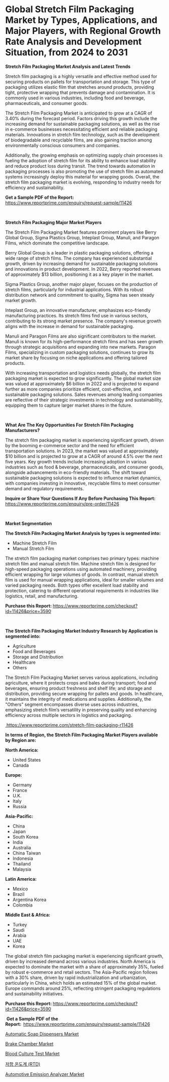 <p><h1>Global Stretch Film Packaging Market by Types, Applications, and Major Players, with Regional Growth Rate Analysis and Development Situation, from 2024 to 2031</h1></p><p><strong>Stretch Film Packaging Market Analysis and Latest Trends</strong></p>
<p><p>Stretch film packaging is a highly versatile and effective method used for securing products on pallets for transportation and storage. This type of packaging utilizes elastic film that stretches around products, providing tight, protective wrapping that prevents damage and contamination. It is commonly used in various industries, including food and beverage, pharmaceuticals, and consumer goods.</p><p>The Stretch Film Packaging Market is anticipated to grow at a CAGR of 3.40% during the forecast period. Factors driving this growth include the increasing demand for sustainable packaging solutions, as well as the rise in e-commerce businesses necessitating efficient and reliable packaging materials. Innovations in stretch film technology, such as the development of biodegradable and recyclable films, are also gaining traction among environmentally conscious consumers and companies.</p><p>Additionally, the growing emphasis on optimizing supply chain processes is fueling the adoption of stretch film for its ability to enhance load stability and reduce product loss during transit. The trend towards automation in packaging processes is also promoting the use of stretch film as automated systems increasingly deploy this material for wrapping goods. Overall, the stretch film packaging market is evolving, responding to industry needs for efficiency and sustainability.</p></p>
<p><strong>Get a Sample PDF of the Report:&nbsp;</strong> <a href="https://www.reportprime.com/enquiry/request-sample/11426">https://www.reportprime.com/enquiry/request-sample/11426</a></p>
<p>&nbsp;</p>
<p><strong>Stretch Film Packaging Major Market Players</strong></p>
<p><p>The Stretch Film Packaging Market features prominent players like Berry Global Group, Sigma Plastics Group, Inteplast Group, Manuli, and Paragon Films, which dominate the competitive landscape. </p><p>Berry Global Group is a leader in plastic packaging solutions, offering a wide range of stretch films. The company has experienced substantial growth, driven by increasing demand for sustainable packaging solutions and innovations in product development. In 2022, Berry reported revenues of approximately $13 billion, positioning it as a key player in the market.</p><p>Sigma Plastics Group, another major player, focuses on the production of stretch films, particularly for industrial applications. With its robust distribution network and commitment to quality, Sigma has seen steady market growth. </p><p>Inteplast Group, an innovative manufacturer, emphasizes eco-friendly manufacturing practices. Its stretch films find use in various sectors, contributing to its strong market presence. The company's revenue growth aligns with the increase in demand for sustainable packaging.</p><p>Manuli and Paragon Films are also significant contributors to the market. Manuli is known for its high-performance stretch films and has seen growth through strategic acquisitions and expanding into new markets. Paragon Films, specializing in custom packaging solutions, continues to grow its market share by focusing on niche applications and offering tailored products.</p><p>With increasing transportation and logistics needs globally, the stretch film packaging market is expected to grow significantly. The global market size was valued at approximately $6 billion in 2022 and is projected to expand further as more companies prioritize efficient, cost-effective, and sustainable packaging solutions. Sales revenues among leading companies are reflective of their strategic investments in technology and sustainability, equipping them to capture larger market shares in the future.</p></p>
<p>&nbsp;</p>
<p><strong>What Are The Key Opportunities For Stretch Film Packaging Manufacturers?</strong></p>
<p><p>The stretch film packaging market is experiencing significant growth, driven by the booming e-commerce sector and the need for efficient transportation solutions. In 2023, the market was valued at approximately $10 billion and is projected to grow at a CAGR of around 4.5% over the next five years. Key growth trends include increasing adoption in various industries such as food & beverage, pharmaceuticals, and consumer goods, alongside advancements in eco-friendly materials. The shift toward sustainable packaging solutions is expected to influence market dynamics, with companies investing in innovative, recyclable films to meet consumer demand and regulatory requirements.</p></p>
<p><strong>Inquire or Share Your Questions If Any Before Purchasing This Report:</strong> <a href="https://www.reportprime.com/enquiry/pre-order/11426">https://www.reportprime.com/enquiry/pre-order/11426</a></p>
<p>&nbsp;</p>
<p><strong>Market Segmentation</strong></p>
<p><strong>The Stretch Film Packaging Market Analysis by types is segmented into:</strong></p>
<p><ul><li>Machine Stretch Film</li><li>Manual Stretch Film</li></ul></p>
<p><p>The stretch film packaging market comprises two primary types: machine stretch film and manual stretch film. Machine stretch film is designed for high-speed packaging operations using automated machinery, providing efficient wrapping for large volumes of goods. In contrast, manual stretch film is used for manual wrapping applications, ideal for smaller volumes and varied packaging needs. Both types offer excellent load stability and protection, catering to different operational requirements in industries like logistics, retail, and manufacturing.</p></p>
<p><strong>Purchase this Report:&nbsp;</strong><a href="https://www.reportprime.com/checkout?id=11426&price=3590">https://www.reportprime.com/checkout?id=11426&price=3590</a></p>
<p>&nbsp;</p>
<p><strong>The Stretch Film Packaging Market Industry Research by Application is segmented into:</strong></p>
<p><ul><li>Agriculture</li><li>Food and Beverages</li><li>Storage and Distribution</li><li>Healthcare</li><li>Others</li></ul></p>
<p><p>The Stretch Film Packaging Market serves various applications, including agriculture, where it protects crops and bales during transport; food and beverages, ensuring product freshness and shelf life; and storage and distribution, providing secure wrapping for pallets and goods. In healthcare, it maintains the integrity of medications and supplies. Additionally, the "Others" segment encompasses diverse uses across industries, emphasizing stretch film’s versatility in preserving quality and enhancing efficiency across multiple sectors in logistics and packaging.</p></p>
<p><a href="https://www.reportprime.com/stretch-film-packaging-r11426">&nbsp;https://www.reportprime.com/stretch-film-packaging-r11426</a></p>
<p><strong>In terms of Region, the Stretch Film Packaging Market Players available by Region are:</strong></p>
<p>
    <p> <strong> North America: </strong>
        <ul>
            <li>United States</li>
            <li>Canada</li>
        </ul>
        </p> 
    <p> <strong> Europe: </strong>
        <ul>
            <li>Germany</li>
            <li>France</li>
            <li>U.K.</li>
            <li>Italy</li>
            <li>Russia</li>
        </ul>
        </p> 
    <p> <strong> Asia-Pacific: </strong>
        <ul>
            <li>China</li>
            <li>Japan</li>
            <li>South Korea</li>
            <li>India</li>
            <li>Australia</li>
            <li>China Taiwan</li>
            <li>Indonesia</li>
            <li>Thailand</li>
            <li>Malaysia</li>
        </ul>
        </p> 
    <p> <strong> Latin America: </strong>
        <ul>
            <li>Mexico</li>
            <li>Brazil</li>
            <li>Argentina Korea</li>
            <li>Colombia</li>
        </ul>
        </p> 
    <p> <strong> Middle East & Africa: </strong>
        <ul>
            <li>Turkey</li>
            <li>Saudi</li>
            <li>Arabia</li>
            <li>UAE</li>
            <li>Korea</li>
        </ul>
    </p>
    </p>
<p><p>The global stretch film packaging market is experiencing significant growth, driven by increased demand across various industries. North America is expected to dominate the market with a share of approximately 35%, fueled by robust e-commerce and retail sectors. The Asia-Pacific region follows with a 30% share, driven by rapid industrialization and urbanization, particularly in China, which holds an estimated 15% of the global market. Europe commands around 25%, reflecting stringent packaging regulations and sustainability initiatives.</p></p>
<p><strong>Purchase this Report: </strong><a href="https://www.reportprime.com/checkout?id=11426&price=3590">https://www.reportprime.com/checkout?id=11426&price=3590</a></p>
<p>&nbsp;<strong>Get a Sample PDF of the Report:&nbsp;&nbsp;</strong><a href="https://www.reportprime.com/enquiry/request-sample/11426">https://www.reportprime.com/enquiry/request-sample/11426</a></p>
<p><strong></strong></p>
<p><p><a href="https://www.linkedin.com/pulse/how-regions-adapting-automatic-soap-dispensers-market-51tde?trackingId=qF68bY%2BvT6CXYmVSoXQ1lw%3D%3D">Automatic Soap Dispensers Market</a></p><p><a href="https://issuu.com/reportprime-2/docs/brake-chamber-market-size-2030.pptx_540335ef34a266">Brake Chamber Market</a></p><p><a href="https://www.linkedin.com/pulse/how-regional-markets-adapting-blood-culture-test-market-yyuce?trackingId=qnB5ch4xSPmRz7FqFunn7A%3D%3D">Blood Culture Test Market</a></p><p><a href="https://medium.com/@eunicevaughan35/%EC%A0%80%ED%95%AD-%EC%98%A8%EB%8F%84%EA%B3%84-rtd-%EC%8B%9C%EC%9E%A5-%EC%A1%B0%EC%82%AC-%EB%B0%8F-%EC%82%B0%EC%97%85-%EB%B0%9C%EC%A0%84%EA%B3%BC-2031%EB%85%84%EA%B9%8C%EC%A7%80%EC%9D%98-%EC%A0%84%EB%A7%9D-a9ccc582aced">저항 온도계 (RTD)</a></p><p><a href="https://issuu.com/reportprime-2/docs/automotive-emission-analyzer-market_b67b1124d16fc1">Automotive Emission Analyzer Market</a></p></p>